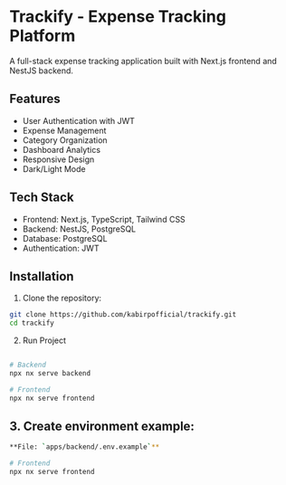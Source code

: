 # Trackify - Expense Tracking Platform

A full-stack expense tracking application built with Next.js frontend and NestJS backend.

## Features
- User Authentication with JWT
- Expense Management
- Category Organization
- Dashboard Analytics
- Responsive Design
- Dark/Light Mode

## Tech Stack
- Frontend: Next.js, TypeScript, Tailwind CSS
- Backend: NestJS, PostgreSQL
- Database: PostgreSQL
- Authentication: JWT

## Installation

1. Clone the repository:
```bash
git clone https://github.com/kabirpofficial/trackify.git
cd trackify
```

2. Run Project
```bash

# Backend
npx nx serve backend

# Frontend
npx nx serve frontend
```


## 3. Create environment example:
```bash
**File: `apps/backend/.env.example`**

# Frontend
npx nx serve frontend
